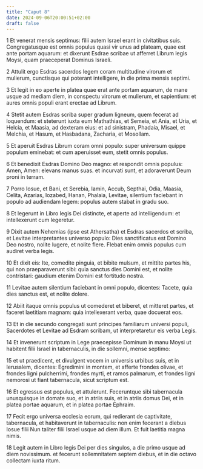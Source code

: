 ```yaml
---
title: "Caput 8"
date: 2024-09-06T20:00:51+02:00
draft: false
---
```



1 Et venerat mensis septimus: filii autem Israel erant in civitatibus suis. Congregatusque est omnis populus quasi vir unus ad plateam, quae est ante portam aquarum: et dixerunt Esdrae scribae ut afferret Librum legis Moysi, quam praeceperat Dominus Israeli.

2 Attulit ergo Esdras sacerdos legem coram multitudine virorum et mulierum, cunctisque qui poterant intelligere, in die prima mensis septimi.

3 Et legit in eo aperte in platea quae erat ante portam aquarum, de mane usque ad mediam diem, in conspectu virorum et mulierum, et sapientium: et aures omnis populi erant erectae ad Librum.

4 Stetit autem Esdras scriba super gradum ligneum, quem fecerat ad loquendum: et steterunt iuxta eum Mathathias, et Semeia, et Ania, et Uria, et Helcia, et Maasia, ad dexteram eius: et ad sinistram, Phadaia, Misael, et Melchia, et Hasum, et Hasbadana, Zacharia, et Mosollam.

5 Et aperuit Esdras Librum coram omni populo: super universum quippe populum eminebat: et cum aperuisset eum, stetit omnis populus.

6 Et benedixit Esdras Domino Deo magno: et respondit omnis populus: Amen, Amen: elevans manus suas. et incurvati sunt, et adoraverunt Deum proni in terram.

7 Porro Iosue, et Bani, et Serebia, Iamin, Accub, Septhai, Odia, Maasia, Celita, Azarias, Iozabed, Hanan, Phalaia, Levitae, silentium faciebant in populo ad audiendam legem: populus autem stabat in gradu suo.

8 Et legerunt in Libro legis Dei distincte, et aperte ad intelligendum: et intellexerunt cum legeretur.

9 Dixit autem Nehemias (ipse est Athersatha) et Esdras sacerdos et scriba, et Levitae interpretantes universo populo: Dies sanctificatus est Domino Deo nostro, nolite lugere, et nolite flere. Flebat enim omnis populus cum audiret verba legis.

10 Et dixit eis: Ite, comedite pinguia, et bibite mulsum, et mittite partes his, qui non praeparaverunt sibi: quia sanctus dies Domini est, et nolite contristari: gaudium etenim Domini est fortitudo nostra.

11 Levitae autem silentium faciebant in omni populo, dicentes: Tacete, quia dies sanctus est, et nolite dolere.

12 Abiit itaque omnis populus ut comederet et biberet, et mitteret partes, et faceret laetitiam magnam: quia intellexerant verba, quae docuerat eos.

13 Et in die secundo congregati sunt principes familiarum universi populi, Sacerdotes et Levitae ad Esdram scribam, ut interpretaretur eis verba Legis.

14 Et invenerunt scriptum in Lege praecepisse Dominum in manu Moysi ut habitent filii Israel in tabernaculis, in die sollemni, mense septimo:

15 et ut praedicent, et divulgent vocem in universis urbibus suis, et in Ierusalem, dicentes: Egredimini in montem, et afferte frondes olivae, et frondes ligni pulcherrimi, frondes myrti, et ramos palmarum, et frondes ligni nemorosi ut fiant tabernacula, sicut scriptum est.

16 Et egressus est populus, et attulerunt. Feceruntque sibi tabernacula unusquisque in domate suo, et in atriis suis, et in atriis domus Dei, et in platea portae aquarum, et in platea portae Ephraim.

17 Fecit ergo universa ecclesia eorum, qui redierant de captivitate, tabernacula, et habitaverunt in tabernaculis: non enim fecerant a diebus Iosue filii Nun taliter filii Israel usque ad diem illum. Et fuit laetitia magna nimis.

18 Legit autem in Libro legis Dei per dies singulos, a die primo usque ad diem novissimum. et fecerunt sollemnitatem septem diebus, et in die octavo collectam iuxta ritum.

